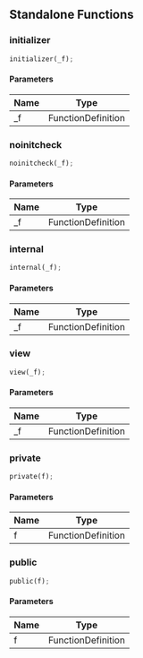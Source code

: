 ## Standalone Functions

### initializer

```rust
initializer(_f);
```

#### Parameters
| Name | Type |
| --- | --- |
| _f | FunctionDefinition |

### noinitcheck

```rust
noinitcheck(_f);
```

#### Parameters
| Name | Type |
| --- | --- |
| _f | FunctionDefinition |

### internal

```rust
internal(_f);
```

#### Parameters
| Name | Type |
| --- | --- |
| _f | FunctionDefinition |

### view

```rust
view(_f);
```

#### Parameters
| Name | Type |
| --- | --- |
| _f | FunctionDefinition |

### private

```rust
private(f);
```

#### Parameters
| Name | Type |
| --- | --- |
| f | FunctionDefinition |

### public

```rust
public(f);
```

#### Parameters
| Name | Type |
| --- | --- |
| f | FunctionDefinition |


